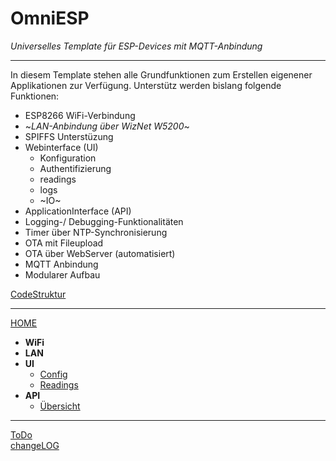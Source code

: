 # **OmniESP** 
_Universelles Template für ESP-Devices mit MQTT-Anbindung_
***


In diesem Template stehen alle Grundfunktionen zum Erstellen eigenener Applikationen zur Verfügung.
Unterstütz werden bislang folgende Funktionen:

- ESP8266 WiFi-Verbindung
- ~_LAN-Anbindung über WizNet W5200_~
- SPIFFS Unterstüzung
- Webinterface (UI) 
  - Konfiguration
  - Authentifizierung
  - readings
  - logs
  - ~IO~
- ApplicationInterface (API)
- Logging-/ Debugging-Funktionalitäten 
- Timer über NTP-Synchronisierung 
- OTA mit Fileupload
- OTA über WebServer (automatisiert)
- MQTT Anbindung  
- Modularer Aufbau 

[CodeStruktur](https://pfannex.github.io/ESP8266_template/html/index.html)


***

[HOME](https://github.com/Pfannex/BasicTemplate/wiki)   

- **WiFi**
- **LAN**
- **UI**
  - [Config](https://github.com/Pfannex/ADE7953-PowerSocket/wiki/UI_Config)
  - [Readings](https://github.com/Pfannex/ADE7953-PowerSocket/wiki/UI_Readings)
- **API**
  - [Übersicht](https://github.com/Pfannex/ADE7953-PowerSocket/wiki/API_%C3%9Cbersicht)

***
[ToDo](https://github.com/Pfannex/BasicTemplate/blob/master/ToDo.md)  
[changeLOG](https://github.com/Pfannex/BasicTemplate/blob/master/changeLOG.md)


